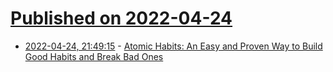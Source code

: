 # [Published on 2022-04-24](index.md)

* [2022-04-24, 21:49:15](https://news.ycombinator.com/item?id=31148659) - [Atomic Habits: An Easy and Proven Way to Build Good Habits and Break Bad Ones](https://jamesclear.com/habits)
